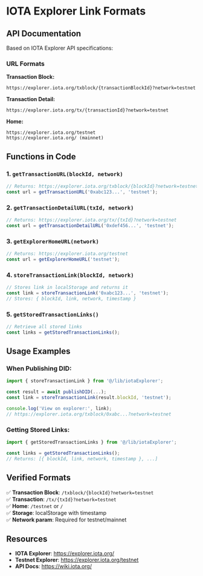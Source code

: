 # IOTA Explorer Link Formats

## API Documentation

Based on IOTA Explorer API specifications:

### URL Formats

**Transaction Block:**
```
https://explorer.iota.org/txblock/{transactionBlockId}?network=testnet
```

**Transaction Detail:**
```
https://explorer.iota.org/tx/{transactionId}?network=testnet
```

**Home:**
```
https://explorer.iota.org/testnet
https://explorer.iota.org/ (mainnet)
```

## Functions in Code

### 1. `getTransactionURL(blockId, network)`
```typescript
// Returns: https://explorer.iota.org/txblock/{blockId}?network=testnet
const url = getTransactionURL('0xabc123...', 'testnet');
```

### 2. `getTransactionDetailURL(txId, network)`
```typescript
// Returns: https://explorer.iota.org/tx/{txId}?network=testnet
const url = getTransactionDetailURL('0xdef456...', 'testnet');
```

### 3. `getExplorerHomeURL(network)`
```typescript
// Returns: https://explorer.iota.org/testnet
const url = getExplorerHomeURL('testnet');
```

### 4. `storeTransactionLink(blockId, network)`
```typescript
// Stores link in localStorage and returns it
const link = storeTransactionLink('0xabc123...', 'testnet');
// Stores: { blockId, link, network, timestamp }
```

### 5. `getStoredTransactionLinks()`
```typescript
// Retrieve all stored links
const links = getStoredTransactionLinks();
```

## Usage Examples

### When Publishing DID:
```typescript
import { storeTransactionLink } from '@/lib/iotaExplorer';

const result = await publishDID(...);
const link = storeTransactionLink(result.blockId, 'testnet');

console.log('View on explorer:', link);
// https://explorer.iota.org/txblock/0xabc...?network=testnet
```

### Getting Stored Links:
```typescript
import { getStoredTransactionLinks } from '@/lib/iotaExplorer';

const links = getStoredTransactionLinks();
// Returns: [{ blockId, link, network, timestamp }, ...]
```

## Verified Formats

✅ **Transaction Block**: `/txblock/{blockId}?network=testnet`  
✅ **Transaction**: `/tx/{txId}?network=testnet`  
✅ **Home**: `/testnet` or `/`  
✅ **Storage**: localStorage with timestamp  
✅ **Network param**: Required for testnet/mainnet

## Resources

- **IOTA Explorer**: https://explorer.iota.org/
- **Testnet Explorer**: https://explorer.iota.org/testnet
- **API Docs**: https://wiki.iota.org/

